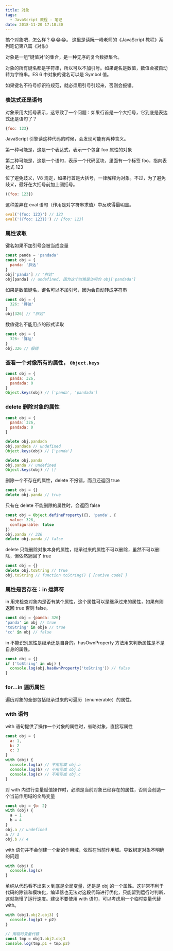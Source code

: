 ```yaml
---
title: 对象
tags:
  - JavaScript 教程 - 笔记
date: 2018-11-20 17:10:30
---
```



搞个对象吧，怎么样？😂😂😂。 这里是读阮一峰老师的《JavaScript 教程》系列笔记第八篇《对象》

对象是一组“键值对”的集合，是一种无序的复合数据集合。

对象的所有键名都是字符串，所以可以不加引号。如果键名是数值，数值会被自动转为字符串。ES 6 中对象的键名可以是 Symbol 值。

如果键名不符号标识符规范，就必须用引号引起来，否则会报错。

### 表达式还是语句

对象采用大括号表示，这导致了一个问题：如果行首是一个大括号，它到底是表达式还是语句了？

```js
{foo: 123}
```

JavaScript 引擎读这种代码的时候，会发现可能有两种含义。

第一种可能是，这是一个表达式，表示一个包含 foo 属性的对象

第二种可能是，这是一个语句，表示一个代码区块，里面有一个标签 foo，指向表达式 123

位了避免歧义，V8 规定，如果行首是大括号，一律解释为对象。不过，为了避免歧义，最好在大括号前加上圆括号。

```js
({foo: 123})
```

这种差异在 eval 语句（作用是对字符串求值）中反映得最明显。

```js
eval('{foo: 123}') // 123
eval('({foo: 123})') // {foo: 123}
```

### 属性读取

键名如果不加引号会被当成变量

```js
const panda = 'pandada'
const obj = {
  panda: '胖达'
}
obj['panda'] // "胖达"
obj[panda] // undefined, 因为这个时候是访问的 obj['pandada']
```

如果是数值键名，键名可以不加引号，因为会自动转成字符串

```js
const obj = {
  326: '胖达'
}
obj[326] // "胖达"
```

数值键名不能用点的形式读取

```js
const obj = {
  326: '胖达'
}
obj.326 // 报错
```

### 查看一个对像所有的属性， `Object.keys`

```js
const obj = {
  panda: 326,
  pandada: 0
}
Object.keys(obj) // ['panda', 'pandada']
```

### delete 删除对象的属性 

```js
const obj = {
  panda: 326,
  pandada: 0
}

delete obj.pandada
obj.pandada // undefined
Object.keys(obj) // ['panda']

delete obj.panda
obj.panda // undefined
Object.keys(obj) // []
```

删除一个不存在的属性，delete 不报错，而且还返回 true

```js
const obj = {}
delete obj.panda // true
```

只有在 delete 不能删除的属性时，会返回 false

```js
const obj = Object.defineProperty({}, 'panda', {
  value: 326,
  configurable: false
})
obj.panda // 326
delete obj.panda // false
```

delete 只能删除对象本身的属性，继承过来的属性不可以删除，虽然不可以删除，但依然返回了 true

```js
const obj = {}
delete obj.toString // true
obj.toString // function toString() { [native code] }
```

### 属性是否存在：in 运算符

in 用来检查对象内是否有某个属性，这个属性可以是继承过来的属性，如果有则返回 true 否则 false。

```js
const obj = {panda: 326}
'panda' in obj // true
'toString' in obje // true
'cc' in obj // false
```

in 不能识别属性是继承还是自身的。hasOwnProperty 方法用来判断属性是不是自身的属性。

```js
const obj = {}
if ('toString' in obj) {
  console.log(obj.hasOwnProperty('toString')) // false
}
```

### for...in 遍历属性

遍历对象的全部包括继承过来的可遍历（enumerable）的属性。

### with 语句

with 语句提供了操作一个对象的属性时，省略对象，直接写属性

```js
const obj = {
  a: 1,
  b: 2
  c: 3
}
with (obj) {
  console.log(a) // 不用写成 obj.a
  console.log(b) // 不用写成 obj.b
  console.log(c) // 不用写成 obj.c
}
```

对 with 内进行变量赋值操作时，必须是当前对象已经存在的属性，否则会创造一个当前作用域的全局变量

```js
const obj = {b: 2}
with (obj) {
  a = 1
  b = 4
}
obj.a // undefined
a // 1
obj.b // 4
```

with 语句并不会创建一个新的作用域，依然在当前作用域。导致绑定对象不明确的问题

```js
with (obj) {
  console.log(x)
}
```

单纯从代码看不出来 x 到底是全局变量，还是是 obj 的一个属性。这非常不利于代码的除错和模块化，编译器也无法对这段代码进行优化，只能留到运行时判断，这就拖慢了运行速度。建议不要使用 with 语句，可以考虑用一个临时变量代替 with。

```js
with (obj1.obj2.obj3) {
  console.log(p1 + p2)
}

// 用临时变量代替
const tmp = obj1.obj2.obj3
console.log(tmp.p1 + tmp.p2)
```



